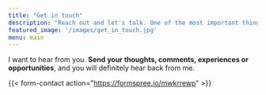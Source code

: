 ```yaml
---
title: "Get in touch"
description: "Reach out and let's talk. One of the most important things I've learned is, great things simply don't happen in isolation."
featured_image: '/images/get_in_touch.jpg'
menu: main
---
```

I want to hear from you. **Send your thoughts, comments, experiences or opportunities**, and you will definitely hear back from me.

{{< form-contact action="https://formspree.io/mwkrrewp" >}}